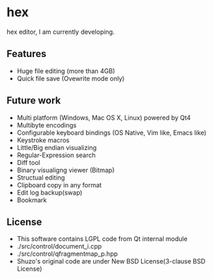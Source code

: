 hex
=========
hex editor, I am currently developing.


## Features

* Huge file editing (more than 4GB)
* Quick file save (Ovewrite mode only)

## Future work

* Multi platform (Windows, Mac OS X, Linux) powered by Qt4
* Multibyte encodings
* Configurable keyboard bindings (OS Native, Vim like, Emacs like)
* Keystroke macros
* Little/Big endian visualizing
* Regular-Expression search
* Diff tool
* Binary visualigng viewer (Bitmap)
* Structual editing
* Clipboard copy in any format
* Edit log backup(swap)
* Bookmark

## License

* This software contains LGPL code from Qt internal module
 * ./src/control/document\_i.cpp
 * ./src/control/qfragmentmap\_p.hpp
* Shuzo's original code are under New BSD License(3-clause BSD License)

